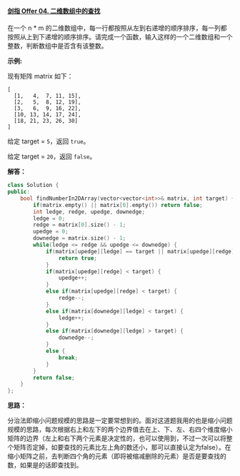 #### [剑指 Offer 04. 二维数组中的查找](https://leetcode-cn.com/problems/er-wei-shu-zu-zhong-de-cha-zhao-lcof/)

在一个 n * m 的二维数组中，每一行都按照从左到右递增的顺序排序，每一列都按照从上到下递增的顺序排序。请完成一个函数，输入这样的一个二维数组和一个整数，判断数组中是否含有该整数。

 

**示例:**

现有矩阵 matrix 如下：

```
[
  [1,   4,  7, 11, 15],
  [2,   5,  8, 12, 19],
  [3,   6,  9, 16, 22],
  [10, 13, 14, 17, 24],
  [18, 21, 23, 26, 30]
]
```

给定 target = `5`，返回 `true`。

给定 target = `20`，返回 `false`。



**解答：**

```cpp
class Solution {
public:
    bool findNumberIn2DArray(vector<vector<int>>& matrix, int target) {
        if(matrix.empty() || matrix[0].empty()) return false;
        int ledge, redge, upedge, downedge;
        ledge = 0;
        redge = matrix[0].size() - 1;
        upedge = 0;
        downedge = matrix.size() - 1;
        while(ledge <= redge && upedge <= downedge) {
            if(matrix[upedge][ledge] == target || matrix[upedge][redge] == target || matrix[downedge][ledge] == target || matrix[downedge][redge] == target) {
                return true;
            }
            if(matrix[upedge][redge] < target) {
                upedge++;
            }
            else if(matrix[upedge][redge] < target) {
                redge--;
            }
            else if(matrix[downedge][ledge] < target) {
                ledge++;
            }
            else if(matrix[downedge][ledge] > target) {
                downedge--;
            }
            else {
                break;
            }
        }
        return false;
    }
};
```



**思路：**

分治法即缩小问题规模的思路是一定要常想到的。面对这道题我用的也是缩小问题规模的思路，每次根据右上和左下的两个边界值去在上、下、左、右四个维度缩小矩阵的边界（左上和右下两个元素是决定性的，也可以使用到，不过一次可以将整个矩阵否定掉，如要查找的元素比左上角的数还小，那可以直接认定为false）。在缩小矩阵之前，去判断四个角的元素（即将被缩减删除的元素）是否是要查找的数，如果是的话即查找到。